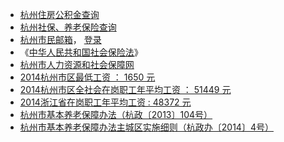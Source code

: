 * [杭州住房公积金查询](http://www.hzgjj.gov.cn:8080/WebAccounts/pages/per/login.jsp)
* [杭州社保、养老保险查询](http://www.zjhz.lss.gov.cn/html/wsbs/denglu.html)
* [杭州市民邮箱](http://www.hangzhou.gov.cn/main/zwdt/ztzj/smyx/)， [登录](http://mail.hz.gov.cn/)
* 《[中华人民共和国社会保险法](http://www.gov.cn/zxft/ft209/content_1748773.htm)》
* [杭州市人力资源和社会保障网](http://www.zjhz.hrss.gov.cn/html/zcfg/zcfgk/zhl/index.html)
* [2014杭州市区最低工资 ： 1650 元](http://www.zjhz.hrss.gov.cn/html/zcfg/zcfgk/in/zcfg5525648.html)
* [2014杭州市区全社会在岗职工年平均工资 ： 51449 元](http://www.zjhz.hrss.gov.cn/html/zcfg/zcfgk/gzfu/71265.html)
* [2014浙江省在岗职工年平均工资 : 48372 元](http://www.zjhz.hrss.gov.cn/html/zcfg/zcfgk/gzfu/71140.html)
* [杭州市基本养老保障办法（杭政〔2013〕104号）](http://www.hangzhou.gov.cn/main/wjgg/ZFGB/201312/szfwj/T470036.shtml)
* [杭州市基本养老保障办法主城区实施细则（杭政办〔2014〕4号）](http://www.hangzhou.gov.cn/main/wjgg/ZFGB/201402/szfwj/T475790.shtml)

